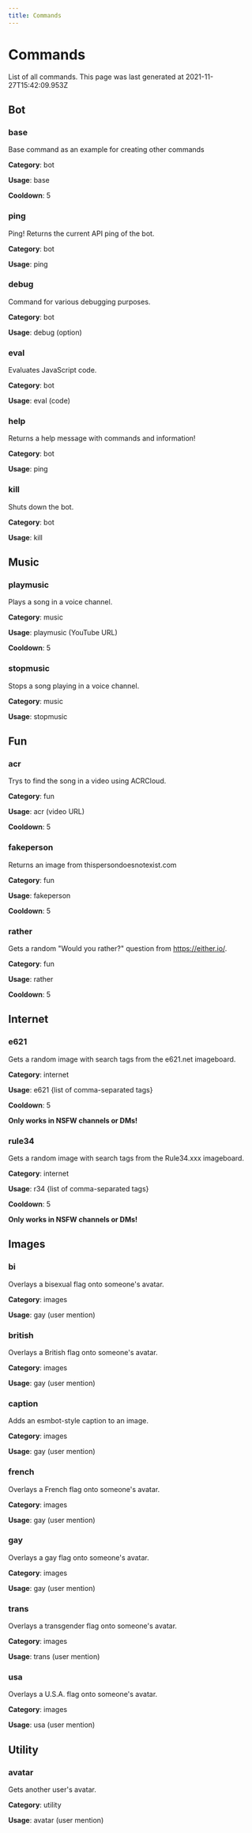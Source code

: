 ```yaml
---
title: Commands
---
```

# Commands

List of all commands.
This page was last generated at 2021-11-27T15:42:09.953Z

## Bot

### base
Base command as an example for creating other commands

**Category**: bot

**Usage**: base

**Cooldown**: 5



### ping
Ping! Returns the current API ping of the bot.

**Category**: bot

**Usage**: ping



### debug
Command for various debugging purposes.

**Category**: bot

**Usage**: debug (option)



### eval
Evaluates JavaScript code.

**Category**: bot

**Usage**: eval (code)



### help
Returns a help message with commands and information!

**Category**: bot

**Usage**: ping



### kill
Shuts down the bot.

**Category**: bot

**Usage**: kill



## Music

### playmusic
Plays a song in a voice channel.

**Category**: music

**Usage**: playmusic (YouTube URL)

**Cooldown**: 5



### stopmusic
Stops a song playing in a voice channel.

**Category**: music

**Usage**: stopmusic



## Fun

### acr
Trys to find the song in a video using ACRCloud.

**Category**: fun

**Usage**: acr (video URL)

**Cooldown**: 5



### fakeperson
Returns an image from thispersondoesnotexist.com

**Category**: fun

**Usage**: fakeperson

**Cooldown**: 5



### rather
Gets a random "Would you rather?" question from https://either.io/.

**Category**: fun

**Usage**: rather

**Cooldown**: 5



## Internet

### e621
Gets a random image with search tags from the e621.net imageboard.

**Category**: internet

**Usage**: e621 {list of comma-separated tags}

**Cooldown**: 5

**Only works in NSFW channels or DMs!**



### rule34
Gets a random image with search tags from the Rule34.xxx imageboard.

**Category**: internet

**Usage**: r34 {list of comma-separated tags}

**Cooldown**: 5

**Only works in NSFW channels or DMs!**



## Images

### bi
Overlays a bisexual flag onto someone's avatar.

**Category**: images

**Usage**: gay (user mention)



### british
Overlays a British flag onto someone's avatar.

**Category**: images

**Usage**: gay (user mention)



### caption
Adds an esmbot-style caption to an image.

**Category**: images

**Usage**: gay (user mention)



### french
Overlays a French flag onto someone's avatar.

**Category**: images

**Usage**: gay (user mention)



### gay
Overlays a gay flag onto someone's avatar.

**Category**: images

**Usage**: gay (user mention)



### trans
Overlays a transgender flag onto someone's avatar.

**Category**: images

**Usage**: trans (user mention)



### usa
Overlays a U.S.A. flag onto someone's avatar.

**Category**: images

**Usage**: usa (user mention)



## Utility

### avatar
Gets another user's avatar.

**Category**: utility

**Usage**: avatar (user mention)



